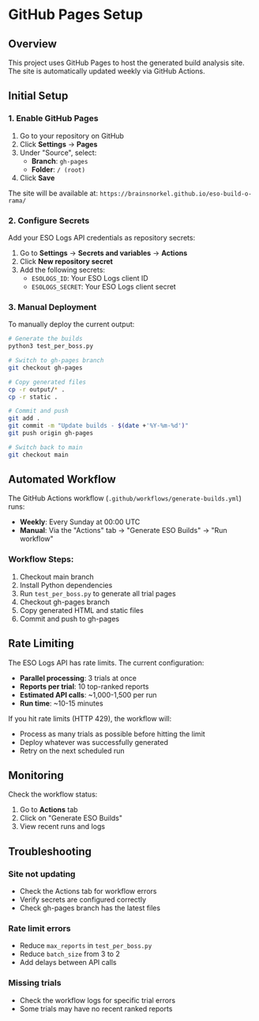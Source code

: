 # GitHub Pages Setup

## Overview

This project uses GitHub Pages to host the generated build analysis site. The site is automatically updated weekly via GitHub Actions.

## Initial Setup

### 1. Enable GitHub Pages

1. Go to your repository on GitHub
2. Click **Settings** → **Pages**
3. Under "Source", select:
   - **Branch**: `gh-pages`
   - **Folder**: `/ (root)`
4. Click **Save**

The site will be available at: `https://brainsnorkel.github.io/eso-build-o-rama/`

### 2. Configure Secrets

Add your ESO Logs API credentials as repository secrets:

1. Go to **Settings** → **Secrets and variables** → **Actions**
2. Click **New repository secret**
3. Add the following secrets:
   - `ESOLOGS_ID`: Your ESO Logs client ID
   - `ESOLOGS_SECRET`: Your ESO Logs client secret

### 3. Manual Deployment

To manually deploy the current output:

```bash
# Generate the builds
python3 test_per_boss.py

# Switch to gh-pages branch
git checkout gh-pages

# Copy generated files
cp -r output/* .
cp -r static .

# Commit and push
git add .
git commit -m "Update builds - $(date +'%Y-%m-%d')"
git push origin gh-pages

# Switch back to main
git checkout main
```

## Automated Workflow

The GitHub Actions workflow (`.github/workflows/generate-builds.yml`) runs:

- **Weekly**: Every Sunday at 00:00 UTC
- **Manual**: Via the "Actions" tab → "Generate ESO Builds" → "Run workflow"

### Workflow Steps:

1. Checkout main branch
2. Install Python dependencies
3. Run `test_per_boss.py` to generate all trial pages
4. Checkout gh-pages branch
5. Copy generated HTML and static files
6. Commit and push to gh-pages

## Rate Limiting

The ESO Logs API has rate limits. The current configuration:

- **Parallel processing**: 3 trials at once
- **Reports per trial**: 10 top-ranked reports
- **Estimated API calls**: ~1,000-1,500 per run
- **Run time**: ~10-15 minutes

If you hit rate limits (HTTP 429), the workflow will:
- Process as many trials as possible before hitting the limit
- Deploy whatever was successfully generated
- Retry on the next scheduled run

## Monitoring

Check the workflow status:
1. Go to **Actions** tab
2. Click on "Generate ESO Builds"
3. View recent runs and logs

## Troubleshooting

### Site not updating
- Check the Actions tab for workflow errors
- Verify secrets are configured correctly
- Check gh-pages branch has the latest files

### Rate limit errors
- Reduce `max_reports` in `test_per_boss.py`
- Reduce `batch_size` from 3 to 2
- Add delays between API calls

### Missing trials
- Check the workflow logs for specific trial errors
- Some trials may have no recent ranked reports
